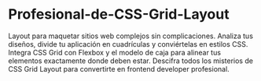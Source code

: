 # Profesional-de-CSS-Grid-Layout
 Layout para maquetar sitios web complejos sin complicaciones. Analiza tus diseños, divide tu aplicación en cuadrículas y conviértelas en estilos CSS. Integra CSS Grid con Flexbox y el modelo de caja para alinear tus elementos exactamente donde deben estar. Descifra todos los misterios de CSS Grid Layout para convertirte en frontend developer profesional.

